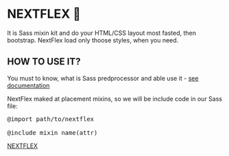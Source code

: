<h1>NEXTFLEX 🌆</h1>
<p>It is Sass mixin kit and do your HTML/CSS layout most fasted, then bootstrap. NextFlex load only thoose styles, when you need.</p>

<h2>HOW TO USE IT?</h2>
<p>You must to know, what is Sass predprocessor and able use it - <a href="https://sass-lang.com/documentation/">see documentation</a></p>

<p>NextFlex maked at placement mixins, so we will be include code in our Sass file:</p>

<pre>
@import path/to/nextflex

@include mixin_name(attr)
</pre>

[NEXTFLEX](./nextflex.png)